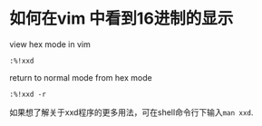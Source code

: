# 如何在vim 中看到16进制的显示

view hex mode in vim
```vim
:%!xxd
```

return to normal mode from hex mode
```vim
:%!xxd -r
```

如果想了解关于xxd程序的更多用法，可在shell命令行下输入`man xxd`.
